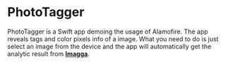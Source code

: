 PhotoTagger
==========

PhotoTagger is a Swift app demoing the usage of Alamofire. The app reveals tags and color pixels info of a image. What you need to do is just select an image from the device and the app will automatically get the analytic result from **[Imagga](https://imagga.com/)**.



